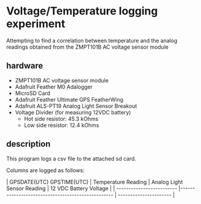 # Voltage/Temperature logging experiment

Attempting to find a correlation between temperature and the analog readings obtained from the ZMPT101B AC voltage sensor module

## hardware

* ZMPT101B AC voltage sensor module
* Adafruit Feather M0 Adalogger
* MicroSD Card
* Adafruit Feather Ultimate GPS FeatherWing
* Adafruit ALS-PT19 Analog Light Sensor Breakout
* Voltage Divider (for measuring 12VDC battery)
    * Hot side resistor: 45.3 kOhms
    * Low side resistor: 12.4 kOhms

## description

This program logs a csv file to the attached sd card.

Columns are logged as follows:

| GPSDATE(UTC) GPSTIME(UTC) | Temperature Reading | Analog Light Sensor Reading | 12 VDC Battery Voltage |
| ------------------------- |-------------------------------------------------- | ---------------------- |